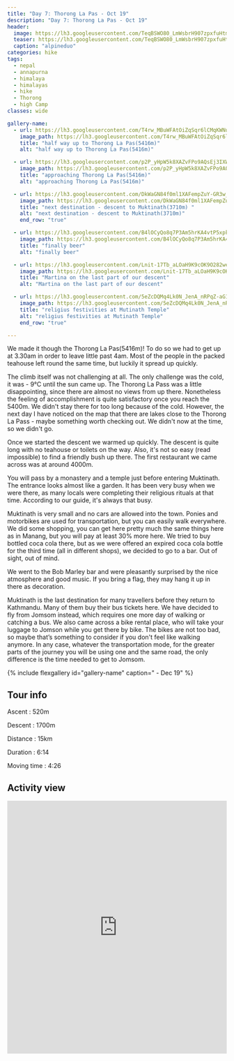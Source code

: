 ```yaml
---
title: "Day 7: Thorong La Pas - Oct 19"
description: "Day 7: Thorong La Pas - Oct 19"
header:
  image: https://lh3.googleusercontent.com/TeqBSWO80_LmWsbrH907zpxfuHtms5a0XXEt2eUoInnylQdcxsgp8V2jtmaRbyVpsSxDh9GHQJ5xaX3O5pXjU5MVmsBvt4UAYYPg_-iYVxmvobaQ1NNdv1DB7kfTpnU6BUtHSs3ytSqyJ4jo5op0XDbGFv0qfOpWXDDNffKbYlNVIHzUAZy4vAhL5k2WqRmeOEoIgNVCXhPLmO6M2UDO5b4Nk8N9J62LGeuCT2VIX2kVLevcXSzw8165ExwqJXq9DFqPmmraO5pcEeGmvm6fz5FoGWR9_aCoGevQmuFu-4Hv78Y84k3yBYWlOUZiYjgWxscco_y6LjglQQ4CGASVsr9gmGN-JTY4fibCN-7EIfrrUoxesMIrimfFAQ02WmXNjRmrpDkRsBuNBxpqU1iDB9zZCKHpJClRCs_xETAa-aO2egTrUEfQSO7nbOTP9r7oUOBj0VClXC_BUbBj3kgnZ3vJZ5chLH7YnLBoVxv3YIXGcDirXD17lgYXpUbPTsVWajEKrVd_hYUMn7NVJvhYpNXkRovUoJ84Ph1Ck2wcLE66_AVxDeIKS-B8EcimjzdV51eGLThXhAzuFqThL5NrbtwYzUbJraznsaCHvT0lJR1Xs_y5_P0Kb3NUigZwHNIXbpy-patPaP3SnvuYL7QQybHr8L46llKxs8CGgVa14nDgXeg4lZ07_niUcagqjMywEyLW2Un_4DdvAeO9S4EF09Rc2GbYvBs5ChoCMsy0uMDWXrg=w958-h719-no
  teaser: https://lh3.googleusercontent.com/TeqBSWO80_LmWsbrH907zpxfuHtms5a0XXEt2eUoInnylQdcxsgp8V2jtmaRbyVpsSxDh9GHQJ5xaX3O5pXjU5MVmsBvt4UAYYPg_-iYVxmvobaQ1NNdv1DB7kfTpnU6BUtHSs3ytSqyJ4jo5op0XDbGFv0qfOpWXDDNffKbYlNVIHzUAZy4vAhL5k2WqRmeOEoIgNVCXhPLmO6M2UDO5b4Nk8N9J62LGeuCT2VIX2kVLevcXSzw8165ExwqJXq9DFqPmmraO5pcEeGmvm6fz5FoGWR9_aCoGevQmuFu-4Hv78Y84k3yBYWlOUZiYjgWxscco_y6LjglQQ4CGASVsr9gmGN-JTY4fibCN-7EIfrrUoxesMIrimfFAQ02WmXNjRmrpDkRsBuNBxpqU1iDB9zZCKHpJClRCs_xETAa-aO2egTrUEfQSO7nbOTP9r7oUOBj0VClXC_BUbBj3kgnZ3vJZ5chLH7YnLBoVxv3YIXGcDirXD17lgYXpUbPTsVWajEKrVd_hYUMn7NVJvhYpNXkRovUoJ84Ph1Ck2wcLE66_AVxDeIKS-B8EcimjzdV51eGLThXhAzuFqThL5NrbtwYzUbJraznsaCHvT0lJR1Xs_y5_P0Kb3NUigZwHNIXbpy-patPaP3SnvuYL7QQybHr8L46llKxs8CGgVa14nDgXeg4lZ07_niUcagqjMywEyLW2Un_4DdvAeO9S4EF09Rc2GbYvBs5ChoCMsy0uMDWXrg=w800-h300-no
  caption: "alpineduo"
categories: hike
tags:
  - nepal
  - annapurna
  - himalaya
  - himalayas
  - hike
  - Thorong
  - high Camp
classes: wide

gallery-name:
  - url: https://lh3.googleusercontent.com/T4rw_MBuWFAtOiZqSqr6lCMqKWNurWg_cls7AZW2kVz32OE52FGEBQ8aMaG23Lqw2Q9kfquFaf6sOX8fmKZ0FzLrL2xWxMF1Zu-sQ-omxvvybfytlyz_bFBdCd5Z-H1JJ1isbwwggzcuydkqkEd0V48ISeC35EztKM7uLU7HoKlKW1H9lMEbE3SR2AfSHYP402nKu1wEjK9E8lZ14GxIdCQU6ahI5al3Fc8VaT6ZVPpdX7YN3zR4l0koF56NhAOyV_MyXgxvHU1cPmhtpNXetV_yCPqGKZlaVfTIjKhwEOND9GPQkgoBQy5ah6-9ZDb6ey3zSOQI_5_RX5kYUip8U2SbgHXheHOq3xDDKKVhiwUgikuSo1s2xeUgmtpJeRdN7KBGTkmXaamDso16tG9kIU_PcoBUgxjDf32TWOGCkMwd724CrGprBMBISoa0SUNwuU7dOTciaAhUOSlPZ5epPWBgHiAM59OKjoleHcuanoPPS1eHhO05VUFzPIjxHpQTVbIQMg695q6zLRXgdxVHaFLvFD12wOyt2za6A7rJtFfCGKQbXARYNdJTfxAJEkGRJ1wblOdCIegJgn_CDcYSC5h6iSgz2R117jP6GfryJAQD_Khe8IqrYP1qN2FHXvnqQ_wfV5-laInEcGMfR4RTemQd634LW2DrILFB4dmRidfh6_kl2Wm-8zvkspls3zwhEZVKun5wxkdiZIKXvZH4FpkK_RugCi0t8IM6l4PG5ERS-OQ=w958-h719-no 
    image_path: https://lh3.googleusercontent.com/T4rw_MBuWFAtOiZqSqr6lCMqKWNurWg_cls7AZW2kVz32OE52FGEBQ8aMaG23Lqw2Q9kfquFaf6sOX8fmKZ0FzLrL2xWxMF1Zu-sQ-omxvvybfytlyz_bFBdCd5Z-H1JJ1isbwwggzcuydkqkEd0V48ISeC35EztKM7uLU7HoKlKW1H9lMEbE3SR2AfSHYP402nKu1wEjK9E8lZ14GxIdCQU6ahI5al3Fc8VaT6ZVPpdX7YN3zR4l0koF56NhAOyV_MyXgxvHU1cPmhtpNXetV_yCPqGKZlaVfTIjKhwEOND9GPQkgoBQy5ah6-9ZDb6ey3zSOQI_5_RX5kYUip8U2SbgHXheHOq3xDDKKVhiwUgikuSo1s2xeUgmtpJeRdN7KBGTkmXaamDso16tG9kIU_PcoBUgxjDf32TWOGCkMwd724CrGprBMBISoa0SUNwuU7dOTciaAhUOSlPZ5epPWBgHiAM59OKjoleHcuanoPPS1eHhO05VUFzPIjxHpQTVbIQMg695q6zLRXgdxVHaFLvFD12wOyt2za6A7rJtFfCGKQbXARYNdJTfxAJEkGRJ1wblOdCIegJgn_CDcYSC5h6iSgz2R117jP6GfryJAQD_Khe8IqrYP1qN2FHXvnqQ_wfV5-laInEcGMfR4RTemQd634LW2DrILFB4dmRidfh6_kl2Wm-8zvkspls3zwhEZVKun5wxkdiZIKXvZH4FpkK_RugCi0t8IM6l4PG5ERS-OQ=w400-h300-no
    title: "half way up to Thorong La Pas(5416m)"
    alt: "half way up to Thorong La Pas(5416m)"

  - url: https://lh3.googleusercontent.com/p2P_yHpW5k8XAZvFPo9AQsEj3IXWwl7SEXs1x4oXPI4TNFdc6x3gsF99NjXYYI9WD8GuEQpLRw-YLhsELm7USVkJVuButkhR4kMpL4omAbfY49f7h08PClj4TDo1aH25SUwMA4BXvi7p7kZYJgkxL5BDd4dyZIfsWm39IX-hCQez3IhyAY7SmIkTHo7R3nWxB8BgvT_UcESwiLT4D2joN7kPLS_Vju4kalEy-eb4bBCnB1vvtL8bH-7iW-mvUIBtSWSkCXZmBRwWhLG0cOsGBGNKsCFsD-Y2qU8P23Xj7PfB7om_PcjMxVfBenX5NdUPoW1NZzakCThHeTBVhqy1Ye-LitjKT9pluN0ptCCFKjOZDxaC2uYZQ8vNbksuxDLsyIo1AO3T_dN2F-h-91zcatqT1iRMYyDSOs8YH0Hg9IG7NT-huOcpO4NeHIP5WsITVmImLLt7lQ2D_jqlOrpXQudobm5Fgrc0dr7NJvzD24MQJvSE1OikQH3AyOD566TdEDYekUh9tnms1bAC6lYnMUiq0ZmkKlB9OqC8toXMEWe12LW7ExjE82e7vb4R5cjDN-R6S-PbNyNm6rv8VGOXan9bvDgLhsaI7tPD5HdlHIix16ruo0Hhbn_-0NKPGc7LA5w37z9Oh-7S3HzXtJ0nQp20fgzINy5sH3PxB1BAq_KYYf0fYtod2uR_D0CuPLp10FTPTVmdmBFGJa01CMOx2qmj1y7tga25uGzK9Nx8-jtlbts=w958-h719-no
    image_path: https://lh3.googleusercontent.com/p2P_yHpW5k8XAZvFPo9AQsEj3IXWwl7SEXs1x4oXPI4TNFdc6x3gsF99NjXYYI9WD8GuEQpLRw-YLhsELm7USVkJVuButkhR4kMpL4omAbfY49f7h08PClj4TDo1aH25SUwMA4BXvi7p7kZYJgkxL5BDd4dyZIfsWm39IX-hCQez3IhyAY7SmIkTHo7R3nWxB8BgvT_UcESwiLT4D2joN7kPLS_Vju4kalEy-eb4bBCnB1vvtL8bH-7iW-mvUIBtSWSkCXZmBRwWhLG0cOsGBGNKsCFsD-Y2qU8P23Xj7PfB7om_PcjMxVfBenX5NdUPoW1NZzakCThHeTBVhqy1Ye-LitjKT9pluN0ptCCFKjOZDxaC2uYZQ8vNbksuxDLsyIo1AO3T_dN2F-h-91zcatqT1iRMYyDSOs8YH0Hg9IG7NT-huOcpO4NeHIP5WsITVmImLLt7lQ2D_jqlOrpXQudobm5Fgrc0dr7NJvzD24MQJvSE1OikQH3AyOD566TdEDYekUh9tnms1bAC6lYnMUiq0ZmkKlB9OqC8toXMEWe12LW7ExjE82e7vb4R5cjDN-R6S-PbNyNm6rv8VGOXan9bvDgLhsaI7tPD5HdlHIix16ruo0Hhbn_-0NKPGc7LA5w37z9Oh-7S3HzXtJ0nQp20fgzINy5sH3PxB1BAq_KYYf0fYtod2uR_D0CuPLp10FTPTVmdmBFGJa01CMOx2qmj1y7tga25uGzK9Nx8-jtlbts=w400-h300-no
    title: "approaching Thorong La Pas(5416m)"
    alt: "approaching Thorong La Pas(5416m)"

  - url: https://lh3.googleusercontent.com/DkWaGN84f0ml1XAFempZuY-GR3w_Vr9LlJFuNjbVMTNstjPnI0EwSUELzb3EpGwGowhUlrCrTuKzHES2wQizzZlhdo554LAvs6oNw4Ty2nUWhbaG-0tBXi9GNTsRWtwcU6rfJXnZ1nuv1RJ2lDhGP2aN_fcMR_6iNFvHqkEA8WhDLLPcWJr8aFwJqDoqaPaasid8TrFp_n4bbgylnjs8eGO8hXRjVRx2EyRq6Mro3u-Nka4XoG9np2dfDJj0nRRK95vpxfC4N2e04XLEZ48lB5q4kIL7TLX4emqEe2podrDbxdNzSXeG2ssH6hoTCjIKF1c7KmJl0_i9U9AXaaODkK0CEW9AxHdBVAomBppKahDAp2Bh-44AWnLFvZrWNYdVTLr9wsjqAhT9ZcujC7OAe7H4r5x39kkiMkHdy3czZhEfHq81-ZnIP4zssi1L7DOwyEhYtiD35OYrRI_EHfUi6awXzGIG001wJS6n4A8bDr8nrYmemaz6v4ozF6jw2HTLEhHzMPibHNa29jlDIdEZ3nvJjAa74B13_SRQ1le167nNKNvjc_ttvaUesvCnW4KH3dBQR8LZq6yWEZt5FsgVHE04Ko9b-GKjdRDXbLZNeswq-d6zEDsL8thze1--y54np4V6S5bxbkNaD473M_JB9RwkhLIFDVCNBoNJLNBbBVaQC3hsx3JEbtOK26l4BttIEZiRkaYN_Pd56Wgx94jEIgcHDvTdJxxFWqsotwauS5wsvyQ=w958-h719-no
    image_path: https://lh3.googleusercontent.com/DkWaGN84f0ml1XAFempZuY-GR3w_Vr9LlJFuNjbVMTNstjPnI0EwSUELzb3EpGwGowhUlrCrTuKzHES2wQizzZlhdo554LAvs6oNw4Ty2nUWhbaG-0tBXi9GNTsRWtwcU6rfJXnZ1nuv1RJ2lDhGP2aN_fcMR_6iNFvHqkEA8WhDLLPcWJr8aFwJqDoqaPaasid8TrFp_n4bbgylnjs8eGO8hXRjVRx2EyRq6Mro3u-Nka4XoG9np2dfDJj0nRRK95vpxfC4N2e04XLEZ48lB5q4kIL7TLX4emqEe2podrDbxdNzSXeG2ssH6hoTCjIKF1c7KmJl0_i9U9AXaaODkK0CEW9AxHdBVAomBppKahDAp2Bh-44AWnLFvZrWNYdVTLr9wsjqAhT9ZcujC7OAe7H4r5x39kkiMkHdy3czZhEfHq81-ZnIP4zssi1L7DOwyEhYtiD35OYrRI_EHfUi6awXzGIG001wJS6n4A8bDr8nrYmemaz6v4ozF6jw2HTLEhHzMPibHNa29jlDIdEZ3nvJjAa74B13_SRQ1le167nNKNvjc_ttvaUesvCnW4KH3dBQR8LZq6yWEZt5FsgVHE04Ko9b-GKjdRDXbLZNeswq-d6zEDsL8thze1--y54np4V6S5bxbkNaD473M_JB9RwkhLIFDVCNBoNJLNBbBVaQC3hsx3JEbtOK26l4BttIEZiRkaYN_Pd56Wgx94jEIgcHDvTdJxxFWqsotwauS5wsvyQ=w400-h300-no
    title: "next destination - descent to Muktinath(3710m) "
    alt: "next destination - descent to Muktinath(3710m)"
    end_row: "true"

  - url: https://lh3.googleusercontent.com/B4lOCyQo8q7P3Am5hrKA4vtP5xpkBAS0t2gmZmiqv-G-IbKEwL0BYuBcymmcKNbs5IzwGjczVo6RaQaw-6UOr7fDeGp20e8VSafogt_Mjrot1HbRA_pI2cS4-Hm3baG-0HLdmKU7s2f4eB5UhU4d6ipDjWjrs1jEe_wGl-KArjijK8oayKIUeUjL559i_7KW6JSfGjlFKCmbTOlcr3qTND2sDXAsorCEfK_dYu1q5IKW9EQrgqk87sShELpEh1ZF3vYNyftQUSg7sOCLo7Ztc8ZB-_bt-ulqp94i_hYE8gAz78ZneeYBYaEvSxkFtGAfVskkpSank18zKhGmLM5yXn2bzH0gxiazocB18crHfLEm7nbEoC0vnQoXyfVUQIMifPKGJDTElmH1WgH9VTWD8qy1gNSd6YO4O3ydHqZ16MR8cac6kVYUIOL6pgreLB61nHQBxFJLsRzYnzRvlR6tfAhfV69nIV5k5Ikhs5SK6cGQ_PEdTKcka_l_a4XVA4jtQA9958XqdlgrFPkqNDRXmwyeKkrbK5uF7EJjUKr2sMhErM9XnyYxl05bbVRLd6d_013HuiA62V7Iq7Q3nK-WIFoKlthRrpi47r04eY25d-e36CT3x_ynmmPQcc0-LVfElK2JUMuJwiQPva7Tqt9NfpYEs7xhGnkXzSrLrSgdrSnwgNTipOZgpyEEAZ1To0xn0MHnCYYZXVZLZESEw_NEiMCuaLg6BgDFWdobl6ighbekb0M=w958-h719-no
    image_path: https://lh3.googleusercontent.com/B4lOCyQo8q7P3Am5hrKA4vtP5xpkBAS0t2gmZmiqv-G-IbKEwL0BYuBcymmcKNbs5IzwGjczVo6RaQaw-6UOr7fDeGp20e8VSafogt_Mjrot1HbRA_pI2cS4-Hm3baG-0HLdmKU7s2f4eB5UhU4d6ipDjWjrs1jEe_wGl-KArjijK8oayKIUeUjL559i_7KW6JSfGjlFKCmbTOlcr3qTND2sDXAsorCEfK_dYu1q5IKW9EQrgqk87sShELpEh1ZF3vYNyftQUSg7sOCLo7Ztc8ZB-_bt-ulqp94i_hYE8gAz78ZneeYBYaEvSxkFtGAfVskkpSank18zKhGmLM5yXn2bzH0gxiazocB18crHfLEm7nbEoC0vnQoXyfVUQIMifPKGJDTElmH1WgH9VTWD8qy1gNSd6YO4O3ydHqZ16MR8cac6kVYUIOL6pgreLB61nHQBxFJLsRzYnzRvlR6tfAhfV69nIV5k5Ikhs5SK6cGQ_PEdTKcka_l_a4XVA4jtQA9958XqdlgrFPkqNDRXmwyeKkrbK5uF7EJjUKr2sMhErM9XnyYxl05bbVRLd6d_013HuiA62V7Iq7Q3nK-WIFoKlthRrpi47r04eY25d-e36CT3x_ynmmPQcc0-LVfElK2JUMuJwiQPva7Tqt9NfpYEs7xhGnkXzSrLrSgdrSnwgNTipOZgpyEEAZ1To0xn0MHnCYYZXVZLZESEw_NEiMCuaLg6BgDFWdobl6ighbekb0M=w400-h300-no
    title: "finally beer"
    alt: "finally beer"

  - url: https://lh3.googleusercontent.com/Lnit-17Tb_aLOaH9K9cOK9O282we3-IRd5QYarcyq94zLaBPo4WUY09hePEjxt1rWd4W6Z6yHL8EIAv2BLwa-e7ALO9oWUbjmMFPKguEWPpVIh_Jg93DaQXnuEcE1XJsivkBAUG-V4cknaSTN3ONFcMvRl1BwJwaZJ_W_ZGuAVj2QmKJitgk2fTGap8jQ3fu2vuv1i7RRDycGj7eCMtbvN8Vuz4XZwZJfZP_Jask5umELuljwdrOotbRiEB3EzEXGk7h21_bTyWLKhG0-lNaxf0XwG-nDIKMMnzyYqCQW5iNM8LLkG_5cRd0fhJLlrcAPpqsbv99yDw5LoPNcxCYVeU8_vU2UBD9Lbnikd0kUa2xf3Vn7Qrhi8S0y5DGbPNcTREZGUiAKGQWcj0yb7Sq6hV9OWU0E_NG4rwu_xLlvSnHZYj8gbc7MZVHTZAUoq_H93bAcHKCPHCWLu8bVC4IhZDgHwIzO0QWpcmNvMIGATLbyuoO4UjKYgbvkVdoqsQHVAVaz5EqtLijivZ0Gck9X_wx5Qm-zqCImLmWEyyuhqm6k9LgXQxYzxIPFz0DGxxF5YJ1tPhyAImuVLDuC-n9glcBb4Y7HMvBbicVcqiE_Gq3jDQm4uYd8a53krWCAMZx7oLhzN77woj6zRjC03r16Un-D0_5LmANnJf-amG4cq8Qeaak7B0MY3nOijuu-6Lt0ENQ6Thd8vOqVt7h3rUGO7xm2y0EvREoSIOGQImWrbULSW0=w958-h719-no
    image_path: https://lh3.googleusercontent.com/Lnit-17Tb_aLOaH9K9cOK9O282we3-IRd5QYarcyq94zLaBPo4WUY09hePEjxt1rWd4W6Z6yHL8EIAv2BLwa-e7ALO9oWUbjmMFPKguEWPpVIh_Jg93DaQXnuEcE1XJsivkBAUG-V4cknaSTN3ONFcMvRl1BwJwaZJ_W_ZGuAVj2QmKJitgk2fTGap8jQ3fu2vuv1i7RRDycGj7eCMtbvN8Vuz4XZwZJfZP_Jask5umELuljwdrOotbRiEB3EzEXGk7h21_bTyWLKhG0-lNaxf0XwG-nDIKMMnzyYqCQW5iNM8LLkG_5cRd0fhJLlrcAPpqsbv99yDw5LoPNcxCYVeU8_vU2UBD9Lbnikd0kUa2xf3Vn7Qrhi8S0y5DGbPNcTREZGUiAKGQWcj0yb7Sq6hV9OWU0E_NG4rwu_xLlvSnHZYj8gbc7MZVHTZAUoq_H93bAcHKCPHCWLu8bVC4IhZDgHwIzO0QWpcmNvMIGATLbyuoO4UjKYgbvkVdoqsQHVAVaz5EqtLijivZ0Gck9X_wx5Qm-zqCImLmWEyyuhqm6k9LgXQxYzxIPFz0DGxxF5YJ1tPhyAImuVLDuC-n9glcBb4Y7HMvBbicVcqiE_Gq3jDQm4uYd8a53krWCAMZx7oLhzN77woj6zRjC03r16Un-D0_5LmANnJf-amG4cq8Qeaak7B0MY3nOijuu-6Lt0ENQ6Thd8vOqVt7h3rUGO7xm2y0EvREoSIOGQImWrbULSW0=w400-h300-no
    title: "Martina on the last part of our descent"
    alt: "Martina on the last part of our descent"

  - url: https://lh3.googleusercontent.com/5eZcDQMq4Lk0N_JenA_nRPqZ-aG10EiVUb0wZYJf-4ypKSFkE_EDmqeHSEB8qRaiXHu7QLaqRx0DaNvK5aHZxV5le39sZbg4siJSLuGApZmsavP-AIqTlFoRR-KnEU-vVySehVIiAjMIK9Lw6HB-u1PX81EGgGTooFvCkokZOa5hORZigrrpl9JXuJGY5CTnPzK7S8U_4g8zf8yNprh2bF5r_CHPwcKdD7L0N2isIANn2s6D1OkQLooTqY6FeqcHyYnJWT68lBYbsecrzd7Rpe4GlrkEPXQavjlPBt7m_VDrm-fW5nrSjxeYcB184m1rPRBpzCPzyZw1Z9SeSwawIRqhrfjp-X3xvxh4Le7uW3NBX2yuY6WedAN9Lhv34N0oQx4afZz3LXTnkNiO-7fHNj2-QR4OfIOZvkXUXfBjfCnX2zl592RnlbfR5RCYFRtft3VgnipW2UeaEcNt010XA6DP2AsMMcVhQeqAvZ7kWjkQQ9WM1Pa0Yh8Kconi0ihV3SZAtJGFWZuP6kJHaGUmrPCmUiBzKOrnFBVqfNp-Dzpxa47XZbhGW_L2IS4J-wZ2xXFGBIdORF7QxO1CHr5QkJ_Tf4_t9S-WuoQoZFV2caUp_InKl3QTDmAzBEFR90787mXoQTfoboui5qzGnoy3SQ0ReP6w2gHr4M4EDqEutb_UeL0d6mGYL7RGXfYqGo_CUJENBL_O8bgXvGuhX7wRduGZlsITwdSg5Qhu_CDreqHYu8U=w958-h719-no
    image_path: https://lh3.googleusercontent.com/5eZcDQMq4Lk0N_JenA_nRPqZ-aG10EiVUb0wZYJf-4ypKSFkE_EDmqeHSEB8qRaiXHu7QLaqRx0DaNvK5aHZxV5le39sZbg4siJSLuGApZmsavP-AIqTlFoRR-KnEU-vVySehVIiAjMIK9Lw6HB-u1PX81EGgGTooFvCkokZOa5hORZigrrpl9JXuJGY5CTnPzK7S8U_4g8zf8yNprh2bF5r_CHPwcKdD7L0N2isIANn2s6D1OkQLooTqY6FeqcHyYnJWT68lBYbsecrzd7Rpe4GlrkEPXQavjlPBt7m_VDrm-fW5nrSjxeYcB184m1rPRBpzCPzyZw1Z9SeSwawIRqhrfjp-X3xvxh4Le7uW3NBX2yuY6WedAN9Lhv34N0oQx4afZz3LXTnkNiO-7fHNj2-QR4OfIOZvkXUXfBjfCnX2zl592RnlbfR5RCYFRtft3VgnipW2UeaEcNt010XA6DP2AsMMcVhQeqAvZ7kWjkQQ9WM1Pa0Yh8Kconi0ihV3SZAtJGFWZuP6kJHaGUmrPCmUiBzKOrnFBVqfNp-Dzpxa47XZbhGW_L2IS4J-wZ2xXFGBIdORF7QxO1CHr5QkJ_Tf4_t9S-WuoQoZFV2caUp_InKl3QTDmAzBEFR90787mXoQTfoboui5qzGnoy3SQ0ReP6w2gHr4M4EDqEutb_UeL0d6mGYL7RGXfYqGo_CUJENBL_O8bgXvGuhX7wRduGZlsITwdSg5Qhu_CDreqHYu8U=400-h300-no
    title: "religius festivities at Mutinath Temple"
    alt: "religius festivities at Mutinath Temple"
    end_row: "true"

---
```

We made it though the Thorong La Pas(5416m)! To do so we had to get up at 3.30am in order to leave little past 4am. Most of the people in the packed teahouse left round the same time, but luckily it spread up quickly.

The climb itself was not challenging at all. The only challenge was the cold, it was - 9°C until the sun came up. The Thorong La Pass was a little disappointing, since there are almost no views from up there. Nonetheless the feeling of accomplishment is quite satisfactory once you reach the 5400m.  We didn't stay there for too long because of the cold. However, the next day I have noticed on the map that there are lakes close to the Thorong La Pass - maybe something worth checking out. We didn't now at the time, so we didn't go. 

Once we started the descent we warmed up quickly. The descent is quite long with no teahouse or toilets on the way. Also, it's not so easy (read impossible) to find a friendly bush up there. The first restaurant we came across was at around 4000m.

You will pass by a monastery and a temple just before entering Muktinath. The entrance looks almost like a garden. It has been very busy when we were there, as many locals were completing their religious rituals at that time. According to our guide, it's always that busy. 

Muktinath is very small and no cars are allowed into the town. Ponies and motorbikes are used for transportation, but you can easily walk everywhere. We did some shopping, you can get here pretty much the same things here as in Manang, but you will pay at least 30% more here. We tried to buy bottled coca cola there,  but as we were offered an expired coca cola bottle for the third time (all in different shops), we decided to go to a bar. Out of sight, out of mind.

We went to the Bob Marley bar and were pleasantly surprised by the nice atmosphere and good music. If you bring a flag, they may hang it up in there as decoration.

Muktinath is the last destination for many travellers before they return to Kathmandu. Many of them buy their bus tickets here. We have decided to fly from Jomsom instead, which requires one more day of walking or catching a bus. We also came across a bike rental place, who will take your luggage to Jomson while you get there by bike. The bikes are not too bad, so maybe that’s something to consider if you don't feel like walking anymore. In any case, whatever the transportation mode, for the greater parts of the journey you will be using one and the same road, the only difference is the time needed to get to Jomsom.

{% include flexgallery id="gallery-name" caption=" - Dec 19" %}

## Tour info

Ascent
: 520m

Descent
: 1700m

Distance
: 15km

Duration
: 6:14

Moving time
: 4:26

## Activity view
<iframe src="https://www.komoot.com/tour/105594028/embed?profile=1" width="100%" height="580" frameborder="0" scrolling="no"></iframe>